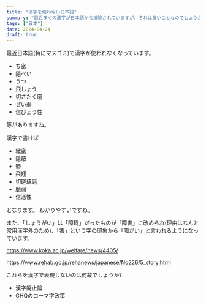 ```yaml
---
title: "漢字を使わない日本語"
summary: "最近多くの漢字が日本語から排除されていますが、それは良いことなのでしょうか?"
tags: ["日本"]
date: 2024-04-24
draft: true
---
```


最近日本語(特にマスゴミ)で漢字が使われなくなっています。

- ち密
- 隠ぺい
- うつ
- 飛しょう
- 切さたく磨
- ぜい弱
- 信ぴょう性

等がありますね。

漢字で書けば

- 緻密
- 隠蔽
- 鬱
- 飛翔
- 切磋琢磨
- 脆弱
- 信憑性

となります。 わかりやすいですね。

また、「しょうがい」は「障碍」だったものが「障害」に改められ(理由はなんと常用漢字外のため)、「害」という字の印象から「障がい」と言われるようになっています。

https://www.koka.ac.jp/welfare/news/4405/

https://www.rehab.go.jp/rehanews/japanese/No226/5_story.html

これらを漢字で表現しないのは何故でしょうか?

- 漢字廃止論
- GHQのローマ字政策

